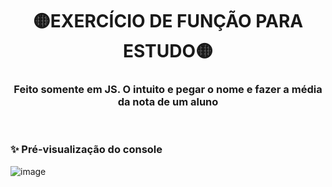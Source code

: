 <!-- Cabeçario -->

<div align="center">
  <h1>
🟡EXERCÍCIO DE FUNÇÃO PARA ESTUDO🟡
  </h1>
  <h3>
   Feito somente em JS. O intuito e pegar o nome e fazer a média da nota de um aluno
  </h3>
</div>

<br>

 <!-- Pré-visualização da primeira página -->
<h3>
    ✨ Pré-visualização do console
</h3>

![image](https://github.com/user-attachments/assets/5825320b-8825-404e-9f29-7f2a43296d16)
